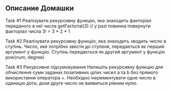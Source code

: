 ## Описание Домашки

Task #1
Реалізувати рекурсивну функцію, яка знаходить факторіал переданого в неї числа
getFactorial(3) // у разі повинна повернути факторіал числа 3! = 3 * 2 * 1

Task #2
Реалізувати рекурсивну функцію, яка знаходить зводить число в ступінь.
Число, яке потрібно звести до ступеня, передається як перший аргумент у функцію.
Ступінь передається як другий аргумент у функцію
pow(num, degree)

Task #3
Рекурсивне підсумовування
Напишіть рекурсивну функцію для обчислення суми заданих позитивних цілих чисел a та b без прямого використання оператора +.
Необхідно інкрементувати одне число в одиницю доти, доки друге число не виявиться рівним нулю.